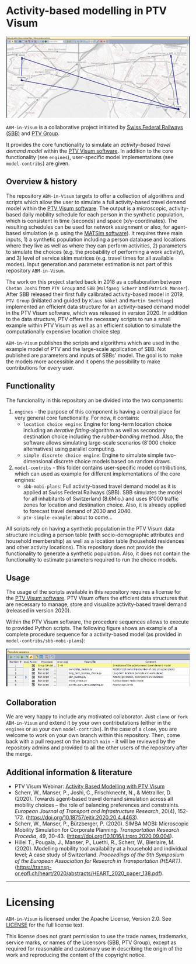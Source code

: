 
Activity-based modelling in PTV Visum
================


![Example Schedule](docs/schedule_example.png "Example schedule in Visum")

``ABM-in-Visum`` is a collaborative project initiated by [Swiss Federal Railways (SBB)](https://www.sbb.ch/) and [PTV Group](https://company.ptvgroup.com/).

It provides the core functionality to simulate an *activity-based travel demand model* within the [PTV Visum software](https://www.ptvgroup.com/en/solutions/products/ptv-visum/). In addition to the core functionality (see ``engines``), user-specific model implementations (see ``model-contribs``) are given.


## Overview & history

The repository ``ABM-in-Visum`` targets to offer a collection of algorithms and scripts which allow the user to simulate a full activity-based travel demand model within the [PTV Visum software](https://www.ptvgroup.com/en/solutions/products/ptv-visum/). The output is a microscopic, activity-based daily mobility schedule for each person in the synthetic population, which is consistent in time (seconds) and space (x/y-coordinates). The resulting schedules can be used for network assignment or also, for agent-based simulation (e.g. using the [MATSim software](https://www.matsim.org/)). It requires three main inputs, 1) a synthetic population including a person database and locations where they live as well as where they can perform activities, 2) parameters to simulate the choices (e.g. the probability of performing a work activity), and 3) level of service skim matrices (e.g. travel times for all available modes). Input generation and parameter estimation is not part of this repository ``ABM-in-Visum``.


The work on this project started back in 2018 as a collaboration between `Chetan Joshi` from `PTV Group` and `SBB` (`Wolfgang Scherr` and `Patrick Manser`). After SBB released their first fully calibrated activity-based model in 2019, `PTV Group` (initiated and guided by `Klaus Nökel` and `Martin Snethlage`) implemented an efficient data structure for an activity-based demand model in the PTV Visum software, which was released in version 2020. In addition to the data structure, PTV offers the necessary scripts to run a small example within PTV Visum as well as an efficient solution to simulate the computationally expensive location choice step.


``ABM-in-Visum`` publishes the scripts and algorithms which are used in the example model of PTV and the large-scale application of SBB. Not published are parameters and inputs of SBBs' model. The goal is to make the models more accessible and it opens the possibility to make contributions for every user.


## Functionality

The funcionality in this repository an be divided into the two components:
1) ``engines`` - the purpose of this component is having a central place for very general core functionality. For now, it contains:
   - ``location choice engine``: Engine for long-term location choice including an *iterative fitting*-algorithm as well as secondary destination choice including the *rubber-banding* method. Also, the software allows simulating large-scale scenarios (8'000 choice alternatives) using parallel computing.
   - ``simple discrete choice engine``: Engine to simulate simple two-dimensional discrete choice models based on random draws.
2) ``model-contribs`` - this folder contains user-specific model contributions, which can used as example for different implementations of the core engines: 
   - ``sbb-mobi-plans``: Full activity-based travel demand model as it is applied at Swiss Federal Railways (SBB). SBB simulates the model for all inhabitants of Switzerland (8.6Mio.) and uses 8'000 traffic zones for location and destination choice. Also, it is already applied to forecast travel demand of 2030 and 2040.
   - ``ptv-simple-example``: about to come...

All scripts rely on having a synthetic population in the PTV Visum data structure including a person table (with socio-demographic attributes and household membership) as well as a location table (household residences and other activity locations). This repository does not provide the functionality to generate a synthetic population. Also, it does not contain the functionality to estimate parameters required to run the choice models.


## Usage

The usage of the scripts available in this repository requires a license for the [PTV Visum software](https://www.ptvgroup.com/en/solutions/products/ptv-visum/). PTV Visum offers the efficient data structures that are necessary to manage, store and visualize activity-based travel demand (released in version 2020).

Within the PTV Visum software, the procedure sequences allows to execute to provided Python scripts. The following figure shows an example of a complete procedure sequence for a activity-based model (as provided in ``model-contribs/sbb-mobi-plans``):

![Procedure Sequence](docs/procedure_sequence_example.png "Example procedure sequence in Visum")


## Collaboration

We are very happy to include any motivated collaborator. Just `clone` or `fork` ``ABM-in-Visum`` and extend it by your own contributations (either in the ``engines`` or as your own ``model-contribs``). In the case of a `clone`, you are welcome to work on your own branch within this repository. Then, come back with a pull request on the branch ``main`` - it will be reviewed by the repository admins and provided to all the other users of the repository after the merge.


## Additional information & literature

- PTV Visum Webinar: [Activity Based Modelling with PTV Visum](https://www.youtube.com/watch?v=HvxDVKPmS-s)
- Scherr, W., Manser, P., Joshi, C., Frischknecht, N., & Métrailler, D. (2020). Towards agent-based travel demand simulation across all mobility choices – the role of balancing preferences and constraints. *European Journal of Transport and Infrastructure Research*, 20(4), 152-172. (https://doi.org/10.18757/ejtir.2020.20.4.4463).
- Scherr, W., Manser, P., Bützberger, P. (2020). SIMBA MOBI: Microscopic Mobility Simulation for Corporate Planning. *Transportation Research Procedia*, 49, 30-43. (https://doi.org/10.1016/j.trpro.2020.09.004).
- Hillel T., Pougala, J., Manser, P., Luethi, R., Scherr,  W., Bierlaire, M. (2020). Modelling mobility tool availability at a household and  individual level; A case study of Switzerland. *Proceedings of the 9th Symposium of the European  Association for Research in Transportation (HEART)*. (https://transp-or.epfl.ch/heart/2020/abstracts/HEART_2020_paper_138.pdf).



-----

Licensing
=========
``ABM-in-Visum`` is licensed under the Apache License, Version 2.0. See
[LICENSE](https://github.com/SchweizerischeBundesbahnen/abm-in-visum/blob/main/LICENSE) for the full
license text.

This license does not grant permission to use the trade names, trademarks, service marks, or names of the Licensors (SBB, PTV Group), except as required for reasonable and customary use in describing the origin of the work and reproducing the content of the copyright notice.

